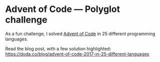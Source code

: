 # Advent of Code — Polyglot challenge

As a fun challenge, I solved [Advent of Code](https://adventofcode.com/2017) in 25 different programming languages.

Read the blog post, with a few solution highlighted: https://doda.co/blog/advent-of-code-2017-in-25-different-languages
